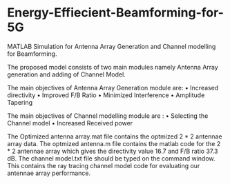 # Energy-Effiecient-Beamforming-for-5G
MATLAB Simulation for Antenna Array Generation and Channel modelling for Beamforming.

The proposed model consists of two main modules namely Antenna Array generation and adding of Channel Model.

The main objectives of Antenna Array Generation module are:
• Increased directivity
• Improved F/B Ratio
• Minimized Interference
• Amplitude Tapering

The main objectives of Channel modelling module are :
• Selecting the Channel model
• Increased Received power

The Optimized antenna array.mat file contains the optmized 2 * 2 antennae array data. The optmized antenna.m file contains the matlab code for the 2 * 2 antennae array which gives the directivity value 16.7 and F/B ratio 37.3 dB.
The channel model.txt file should be typed on the command window. This contains the ray tracing channel model code for evaluating our antennae array performance.


